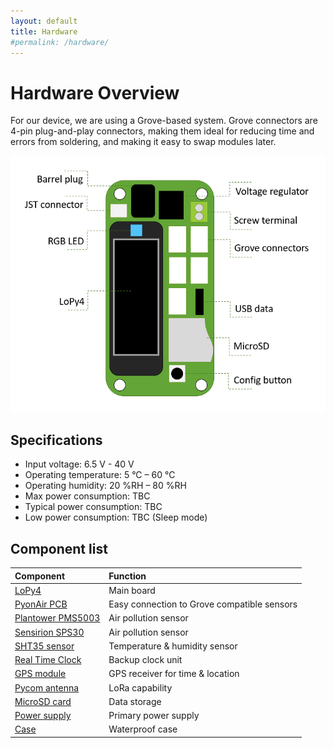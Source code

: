 ```yaml
---
layout: default
title: Hardware
#permalink: /hardware/
---
```

# Hardware Overview
For our device, we are using a Grove-based system. Grove connectors are 4-pin plug-and-play connectors, making them ideal for reducing time and errors from soldering, and making it easy to swap modules later.

![](/assets/lopy-diagram.PNG)

## Specifications

* Input voltage: 6.5 V - 40 V
* Operating temperature: 5 °C
  – 60 °C
* Operating humidity: 20 %RH – 80 %RH
* Max power consumption: TBC
* Typical power consumption: TBC
* Low power consumption: TBC \(Sleep mode\)

## Component list

| Component | Function |
| :--- | :--- |
| [LoPy4](lopy4.markdown) | Main board |
| [PyonAir PCB](pyonairpcb.markdown) | Easy connection to Grove compatible sensors |
| [Plantower PMS5003](plantowerpms5003.markdown) | Air pollution sensor |
| [Sensirion SPS30](sensirion-sps30.md) | Air pollution sensor |
| [SHT35 sensor](dht11-temperature-and-humidity-sensor.md) | Temperature & humidity sensor |
| [Real Time Clock](ds3231-real-time-clock.md) | Backup clock unit |
| [GPS module](gps-receiver-module.md) | GPS receiver for time & location |
| [Pycom antenna](pycom-antenna.md) | LoRa capability |
| [MicroSD card](cloudisk-8gb-microsd-card.md) | Data storage |
| [Power supply](battery.md) | Primary power supply |
| [Case](case.md) | Waterproof case |
